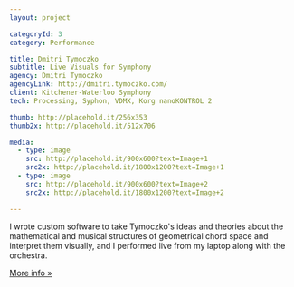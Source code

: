 ```yaml
---
layout: project

categoryId: 3
category: Performance

title: Dmitri Tymoczko
subtitle: Live Visuals for Symphony
agency: Dmitri Tymoczko
agencyLink: http://dmitri.tymoczko.com/
client: Kitchener-Waterloo Symphony
tech: Processing, Syphon, VDMX, Korg nanoKONTROL 2

thumb: http://placehold.it/256x353
thumb2x: http://placehold.it/512x706

media:
  - type: image
    src: http://placehold.it/900x600?text=Image+1
    src2x: http://placehold.it/1800x1200?text=Image+1
  - type: image
    src: http://placehold.it/900x600?text=Image+2
    src2x: http://placehold.it/1800x1200?text=Image+2

---
```


I wrote custom software to take Tymoczko's ideas and theories about the mathematical and musical structures of geometrical chord space and interpret them visually, and I performed live from my laptop along with the orchestra.

[More info »](https://nathanselikoff.com/works/thousand-faces-form)
